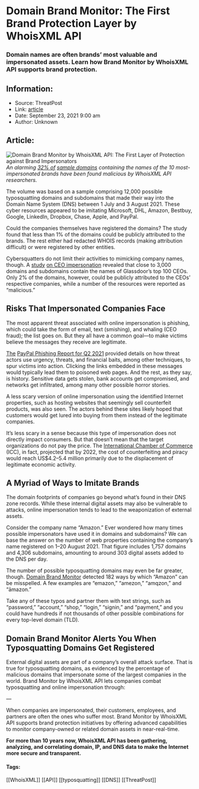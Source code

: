 # Domain Brand Monitor: The First Brand Protection Layer by WhoisXML API
### Domain names are often brands’ most valuable and impersonated assets. Learn how Brand Monitor by WhoisXML API supports brand protection.

## Information:
+ Source: ThreatPost
+ Link: [article](https://kasperskycontenthub.com/threatpost-global/?p=174807)
+ Date: September 23, 2021  9:00 am
+ Author: Unknown


## Article:
![Domain Brand Monitor by WhoisXML API: The First Layer of Protection against Brand Impersonators](https://media.threatpost.com/wp-content/uploads/sites/103/2021/09/20071153/WhoisXMLAPI_Domain-Brand-Monitor-The-First-Layer-of-Protection-against-Brand-Impersonators-01.jpg)
*An alarming* [*32% of*](https://circleid.com/posts/20210809-whats-the-domain-attack-surface-of-the-top-10-most-impersonated-brands-in-q2-2021) [*sample domains*](https://circleid.com/posts/20210809-whats-the-domain-attack-surface-of-the-top-10-most-impersonated-brands-in-q2-2021) *containing the names of the 10 most-impersonated brands have been found malicious by WhoisXML API researchers.*


The volume was based on a sample comprising 12,000 possible typosquatting domains and subdomains that made their way into the Domain Name System (DNS) between 1 July and 3 August 2021. These cyber resources appeared to be imitating Microsoft, DHL, Amazon, Bestbuy, Google, LinkedIn, Dropbox, Chase, Apple, and PayPal.


Could the companies themselves have registered the domains? The study found that less than 1% of the domains could be publicly attributed to the brands. The rest either had redacted WHOIS records (making attribution difficult) or were registered by other entities.


Cybersquatters do not limit their activities to mimicking company names, though. A [study](https://main.whoisxmlapi.com/security-reports/ceo-impersonation-alert-a-look-into-the-top-100-ceos-of-2021?mc=threatpost) [on CEO impersonation](https://main.whoisxmlapi.com/security-reports/ceo-impersonation-alert-a-look-into-the-top-100-ceos-of-2021?mc=threatpost) revealed that close to 3,000 domains and subdomains contain the names of Glassdoor’s top 100 CEOs. Only 2% of the domains, however, could be publicly attributed to the CEOs’ respective companies, while a number of the resources were reported as “malicious.”


**Risks That Impersonated Companies Face**
------------------------------------------


The most apparent threat associated with online impersonation is phishing, which could take the form of email, text (smishing), and whaling (CEO fraud); the list goes on. But they all have a common goal—to make victims believe the messages they receive are legitimate.


[The](https://threatintelligenceplatform.com/security-reports/q2-2021-paypal-phishing-typosquatting-report?mc=threatpost) [PayPal Phishing Report for Q2 2021](https://threatintelligenceplatform.com/security-reports/q2-2021-paypal-phishing-typosquatting-report?mc=threatpost) provided details on how threat actors use urgency, threats, and financial baits, among other techniques, to spur victims into action. Clicking the links embedded in these messages would typically lead them to poisoned web pages. And the rest, as they say, is history. Sensitive data gets stolen, bank accounts get compromised, and networks get infiltrated, among many other possible horror stories.


A less scary version of online impersonation using the identified Internet properties, such as hosting websites that seemingly sell counterfeit products, was also seen. The actors behind these sites likely hoped that customers would get lured into buying from them instead of the legitimate companies.


It’s less scary in a sense because this type of impersonation does not directly impact consumers. But that doesn’t mean that the target organizations do not pay the price. The [International Chamber of Commerce](https://iccwbo.org/publication/economic-impacts-counterfeiting-piracy-report-prepared-bascap-inta/) (ICC), in fact, projected that by 2022, the cost of counterfeiting and piracy would reach US$4.2–5.4 million primarily due to the displacement of legitimate economic activity.


**A Myriad of Ways to Imitate Brands**
--------------------------------------


The domain footprints of companies go beyond what’s found in their DNS zone records. While these internal digital assets may also be vulnerable to attacks, online impersonation tends to lead to the weaponization of external assets.


Consider the company name “Amazon.” Ever wondered how many times possible impersonators have used it in domains and subdomains? We can base the answer on the number of web properties containing the company’s name registered on 1–20 August 2021. That figure includes 1,757 domains and 4,306 subdomains, amounting to around 303 digital assets added to the DNS per day.


The number of possible typosquatting domains may even be far greater, though. [Domain Brand Monitor](https://drs.whoisxmlapi.com/brand-monitor?mc=threatpost) detected 182 ways by which “Amazon” can be misspelled. A few examples are “emazon,” “amezon,” “amqzon,” and “āmazon.”


Take any of these typos and partner them with text strings, such as “password,” “account,” “shop,” “login,” “signin,” and “payment,” and you could have hundreds if not thousands of other possible combinations for every top-level domain (TLD).


**Domain Brand Monitor Alerts You When Typosquatting Domains Get Registered**
-----------------------------------------------------------------------------


External digital assets are part of a company’s overall attack surface. That is true for typosquatting domains, as evidenced by the percentage of malicious domains that impersonate some of the largest companies in the world. Brand Monitor by WhoisXML API lets companies combat typosquatting and online impersonation through:


—


When companies are impersonated, their customers, employees, and partners are often the ones who suffer most. Brand Monitor by WhoisXML API supports brand protection initiatives by offering advanced capabilities to monitor company-owned or related domain assets in near-real-time.


**For more than 10 years now, WhoisXML API has been gathering, analyzing, and correlating domain, IP, and DNS data to make the Internet more secure and transparent.**




#### Tags:
[[WhoisXML]] [[API]] [[typosquatting]] [[DNS]] [[ThreatPost]]
